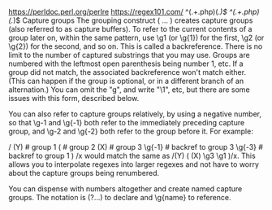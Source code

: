 https://perldoc.perl.org/perlre
https://regex101.com/
^(.+\.php)(.*)$
^(.+\.php)(.*)$
Capture groups
The grouping construct ( ... ) creates capture groups (also referred to as capture buffers). To refer to the current contents of a group later on, within the same pattern, use \g1 (or \g{1}) for the first, \g2 (or \g{2}) for the second, and so on. This is called a backreference. There is no limit to the number of captured substrings that you may use. Groups are numbered with the leftmost open parenthesis being number 1, etc. If a group did not match, the associated backreference won't match either. (This can happen if the group is optional, or in a different branch of an alternation.) You can omit the "g", and write "\1", etc, but there are some issues with this form, described below.

You can also refer to capture groups relatively, by using a negative number, so that \g-1 and \g{-1} both refer to the immediately preceding capture group, and \g-2 and \g{-2} both refer to the group before it. For example:

/
 (Y)            # group 1
 (              # group 2
    (X)         # group 3
    \g{-1}      # backref to group 3
    \g{-3}      # backref to group 1
 )
/x
would match the same as /(Y) ( (X) \g3 \g1 )/x. This allows you to interpolate regexes into larger regexes and not have to worry about the capture groups being renumbered.

You can dispense with numbers altogether and create named capture groups. The notation is (?<name>...) to declare and \g{name} to reference. 